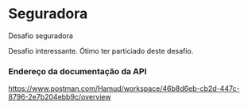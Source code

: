 # Seguradora
Desafio seguradora


Desafio interessante. Ótimo ter particiado deste desafio.

### Endereço da documentação da API
https://www.postman.com/Hamud/workspace/46b8d6eb-cb2d-447c-8796-2e7b204ebb9c/overview
